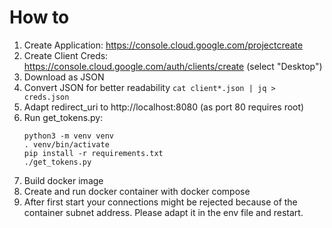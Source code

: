 # How to

1. Create Application: https://console.cloud.google.com/projectcreate
2. Create Client Creds: https://console.cloud.google.com/auth/clients/create (select "Desktop")
3. Download as JSON
4. Convert JSON for better readability `cat client*.json | jq > creds.json`
5. Adapt redirect_uri to http://localhost:8080 (as port 80 requires root)
6. Run get_tokens.py:
   ```
   python3 -m venv venv
   . venv/bin/activate
   pip install -r requirements.txt
   ./get_tokens.py
   ```
7. Build docker image
8. Create and run docker container with docker compose
9. After first start your connections might be rejected because of the container subnet address. Please adapt it in the env file and restart.

